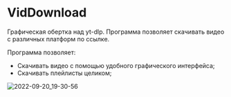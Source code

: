 # VidDownload
Графическая обертка над yt-dlp. Программа позволяет скачивать видео с различных платформ по ссылке.

Программа позволяет:
- Скачивать видео с помощью удобного графического интерфейса;
- Скачивать плейлисты целиком;

![2022-09-20_19-30-56](https://user-images.githubusercontent.com/26280352/191313981-2b3af194-c20f-41ea-956c-40b068dabbfc.png)
